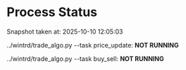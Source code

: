 # Process Status

Snapshot taken at: 2025-10-10 12:05:03

../wintrd/trade_algo.py --task price_update: **NOT RUNNING**

../wintrd/trade_algo.py --task buy_sell: **NOT RUNNING**

